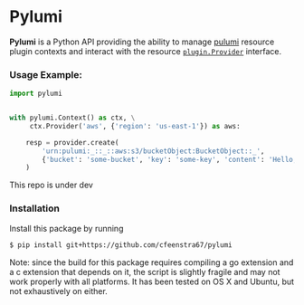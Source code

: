 # Pylumi

**Pylumi** is a Python API providing the ability to manage [pulumi](https://github.com/pulumi/pulumi) resource plugin contexts and interact with the resource [`plugin.Provider`](https://github.com/pulumi/pulumi/blob/89c956d18942c1fcbf687da3052dd26089d8f486/sdk/go/common/resource/plugin/provider.go#L37) interface.

### Usage Example:

```python
import pylumi


with pylumi.Context() as ctx, \
     ctx.Provider('aws', {'region': 'us-east-1'}) as aws:

    resp = provider.create(
        'urn:pulumi:_::_::aws:s3/bucketObject:BucketObject::_',
        {'bucket': 'some-bucket', 'key': 'some-key', 'content': 'Hello, world!'},
    )
```

This repo is under dev

### Installation

Install this package by running
```bash
$ pip install git+https://github.com/cfeenstra67/pylumi
```
Note: since the build for this package requires compiling a go extension and a c extension that depends on it, the script is slightly fragile and may not work properly with all platforms. It has been tested on OS X and Ubuntu, but not exhaustively on either.
